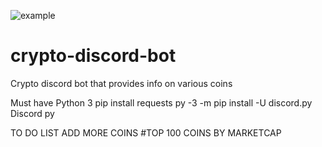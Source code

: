 ![example](https://user-images.githubusercontent.com/36686123/118430856-0719fc00-b6a3-11eb-97ca-0c0b149306f0.JPG)
# crypto-discord-bot
Crypto discord bot that provides info on various coins 


Must have 
Python 3
pip install requests
py -3 -m pip install -U discord.py
Discord py


TO DO LIST ADD MORE COINS
#TOP 100 COINS BY MARKETCAP

